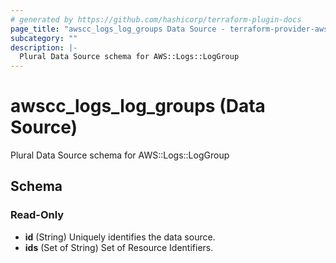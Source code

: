 ```yaml
---
# generated by https://github.com/hashicorp/terraform-plugin-docs
page_title: "awscc_logs_log_groups Data Source - terraform-provider-awscc"
subcategory: ""
description: |-
  Plural Data Source schema for AWS::Logs::LogGroup
---
```


# awscc_logs_log_groups (Data Source)

Plural Data Source schema for AWS::Logs::LogGroup



<!-- schema generated by tfplugindocs -->
## Schema

### Read-Only

- **id** (String) Uniquely identifies the data source.
- **ids** (Set of String) Set of Resource Identifiers.


